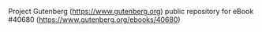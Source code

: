 Project Gutenberg (https://www.gutenberg.org) public repository for eBook #40680 (https://www.gutenberg.org/ebooks/40680)
